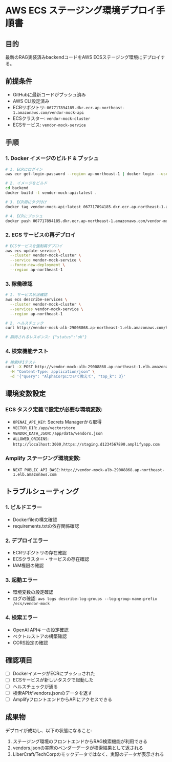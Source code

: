 # AWS ECS ステージング環境デプロイ手順書

## 目的
最新のRAG実装済みbackendコードをAWS ECSステージング環境にデプロイする。

## 前提条件
- GitHubに最新コードがプッシュ済み
- AWS CLI設定済み
- ECRリポジトリ: `067717894185.dkr.ecr.ap-northeast-1.amazonaws.com/vendor-mock-api`
- ECSクラスター: `vendor-mock-cluster`
- ECSサービス: `vendor-mock-service`

## 手順

### 1. Docker イメージのビルド & プッシュ

```bash
# 1. ECRにログイン
aws ecr get-login-password --region ap-northeast-1 | docker login --username AWS --password-stdin 067717894185.dkr.ecr.ap-northeast-1.amazonaws.com

# 2. イメージをビルド
cd backend
docker build -t vendor-mock-api:latest .

# 3. ECR用にタグ付け
docker tag vendor-mock-api:latest 067717894185.dkr.ecr.ap-northeast-1.amazonaws.com/vendor-mock-api:latest

# 4. ECRにプッシュ
docker push 067717894185.dkr.ecr.ap-northeast-1.amazonaws.com/vendor-mock-api:latest
```

### 2. ECS サービスの再デプロイ

```bash
# ECSサービスを強制再デプロイ
aws ecs update-service \
  --cluster vendor-mock-cluster \
  --service vendor-mock-service \
  --force-new-deployment \
  --region ap-northeast-1
```

### 3. 稼働確認

```bash
# 1. サービス状況確認
aws ecs describe-services \
  --cluster vendor-mock-cluster \
  --services vendor-mock-service \
  --region ap-northeast-1

# 2. ヘルスチェック
curl http://vendor-mock-alb-29008868.ap-northeast-1.elb.amazonaws.com/health

# 期待されるレスポンス: {"status":"ok"}
```

### 4. 検索機能テスト

```bash
# 検索APIテスト
curl -X POST http://vendor-mock-alb-29008868.ap-northeast-1.elb.amazonaws.com/search \
  -H "Content-Type: application/json" \
  -d '{"query": "AlphaCorpについて教えて", "top_k": 3}'
```

## 環境変数設定

### ECS タスク定義で設定が必要な環境変数:
- `OPENAI_API_KEY`: Secrets Managerから取得
- `VECTOR_DIR`: `/app/vectorstore`
- `VENDOR_DATA_JSON`: `/app/data/vendors.json`
- `ALLOWED_ORIGINS`: `http://localhost:3000,https://staging.d1234567890.amplifyapp.com`

### Amplify ステージング環境変数:
- `NEXT_PUBLIC_API_BASE`: `http://vendor-mock-alb-29008868.ap-northeast-1.elb.amazonaws.com`

## トラブルシューティング

### 1. ビルドエラー
- Dockerfileの構文確認
- requirements.txtの依存関係確認

### 2. デプロイエラー
- ECRリポジトリの存在確認
- ECSクラスター・サービスの存在確認
- IAM権限の確認

### 3. 起動エラー
- 環境変数の設定確認
- ログの確認: `aws logs describe-log-groups --log-group-name-prefix /ecs/vendor-mock`

### 4. 検索エラー
- OpenAI APIキーの設定確認
- ベクトルストアの構築確認
- CORS設定の確認

## 確認項目

- [ ] DockerイメージがECRにプッシュされた
- [ ] ECSサービスが新しいタスクで起動した
- [ ] ヘルスチェックが通る
- [ ] 検索APIがvendors.jsonのデータを返す
- [ ] AmplifyフロントエンドからAPIにアクセスできる

## 成果物

デプロイが成功し、以下の状態になること:
1. ステージング環境のフロントエンドからRAG検索機能が利用できる
2. vendors.jsonの実際のベンダーデータが検索結果として返される
3. LiberCraft/TechCorpのモックデータではなく、実際のデータが表示される














